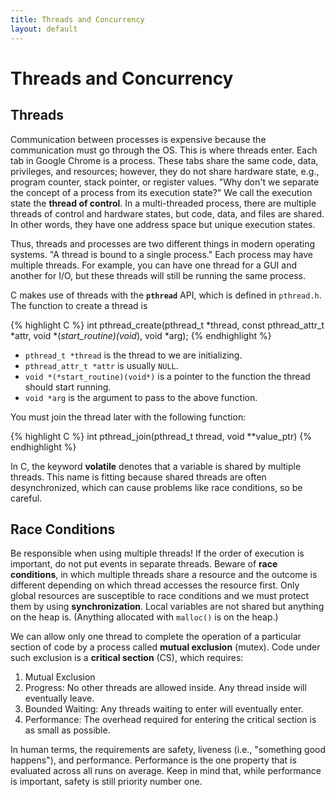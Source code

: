 ```yaml
---
title: Threads and Concurrency
layout: default
---
```


# Threads and Concurrency

## Threads

Communication between processes is expensive because the communication must go through the OS. This is where threads enter. Each tab in Google Chrome is a process. These tabs share the same code, data, privileges, and resources; however, they do not share hardware state, e.g., program counter, stack pointer, or register values. "Why don't we separate the concept of a process from its execution state?" We call the execution state the **thread of control**. In a multi-threaded process, there are multiple threads of control and hardware states, but code, data, and files are shared. In other words, they have one address space but unique execution states.

Thus, threads and processes are two different things in modern operating systems. "A thread is bound to a single process." Each process may have multiple threads. For example, you can have one thread for a GUI and another for I/O, but these threads will still be running the same process.

C makes use of threads with the **`pthread`** API, which is defined in `pthread.h`. The function to create a thread is

{% highlight C %}
int pthread_create(pthread_t *thread, const pthread_attr_t *attr, void *(*start_routine)(void*), void *arg);
{% endhighlight %}

- `pthread_t *thread` is the thread to we are initializing.
- `pthread_attr_t *attr` is usually `NULL`.
- `void *(*start_routine)(void*)` is a pointer to the function the thread should start running.
- `void *arg` is the argument to pass to the above function.

You must join the thread later with the following function:

{% highlight C %}
int pthread_join(pthread_t thread, void **value_ptr)
{% endhighlight %}


In C, the keyword **volatile** denotes that a variable is shared by multiple threads. This name is fitting because shared threads are often desynchronized, which can cause problems like race conditions, so be careful.

## Race Conditions

Be responsible when using multiple threads! If the order of execution is important, do not put events in separate threads. Beware of **race conditions**, in which multiple threads share a resource and the outcome is different depending on which thread accesses the resource first. Only global resources are susceptible to race conditions and we must protect them by using **synchronization**. Local variables are not shared but anything on the heap is. (Anything allocated with `malloc()` is on the heap.)

We can allow only one thread to complete the operation of a particular section of code by a process called **mutual exclusion** (mutex). Code under such exclusion is a **critical section** (CS), which requires:

1. Mutual Exclusion
2. Progress: No other threads are allowed inside. Any thread inside will eventually leave.
3. Bounded Waiting: Any threads waiting to enter will eventually enter.
4. Performance: The overhead required for entering the critical section is as small as possible.

In human terms, the requirements are safety, liveness (i.e., "something good happens"), and performance. Performance is the one property that is evaluated across all runs on average. Keep in mind that, while performance is important, safety is still priority number one.
